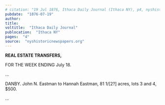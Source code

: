 ```yaml
---
# citation: "19 Jul 1876, Ithaca Daily Journal (Ithaca NY), p4, nyshistoricnewspapers.org."
pubdate:  "1876-07-19"
author: 
title: 
voltitle:  "Ithaca Daily Journal"
publocation:  "Ithaca NY"
pages:  "4"
source:  "nyshistoricnewspapers.org"
---
```


**REAL ESTATE TRANSFERS,**

FOR THE WEEK ENDING July 18.

...

DANBY.
John N. Eastman to Hannah Eastman, 81 1/[2?] acres, lots 3 and 4, $500.

...
